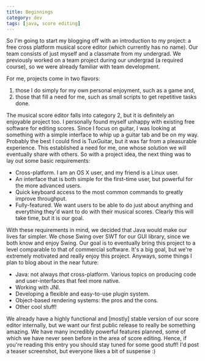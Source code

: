 ```yaml
---
title: Beginnings
category: dev
tags: [java, score editing]
---
```


So I'm going to start my blogging off with an introduction to my project: a free cross platform
musical score editor (which currently has no name). Our team consists of just myself and a classmate
from my undergrad. We previously worked on a team project during our undergrad (a required course),
so we were already familiar with team development.

For me, projects come in two flavors:

1. those I do simply for my own personal enjoyment, such as a game and,
2. those that fill a need for me, such as small scripts to get repetitive tasks done.

The musical score editor falls into category 2, but it is definitely an enjoyable project too. I
personally found myself unhappy with existing free software for editing scores. Since I focus on
guitar, I was looking at something with a simple interface to whip up a guitar tab and be on my way.
Probably the best I could find is TuxGuitar, but it was far from a pleasurable experience. This
established a need for me, one whose solution we will eventually share with others. So with a
project idea, the next thing was to lay out some basic requirements:

- Cross-platform. I am an OS X user, and my friend is a Linux user.
- An interface that is both simple for the first-time user, but powerful for the more advanced
  users.
- Quick keyboard access to the most common commands to greatly improve throughput.
- Fully-featured. We want users to be able to do just about anything and everything they'd want to
  do with their musical scores. Clearly this will take time, but it is our goal.

With these requirements in mind, we decided that Java would make our lives far simpler. We chose
Swing over SWT for our GUI library, since we both know and enjoy Swing. Our goal is to eventually
bring this project to a level comparable to that of commercial software. It's a big goal, but we're
extremely motivated and really enjoy this project. Anyways, some things I plan to blog about in the
near future:

- Java: not always _that_ cross-platform. Various topics on producing code and user-interfaces that
  feel more native.
- Working with JNI.
- Developing a flexible and easy-to-use plugin system.
- Object-based rendering systems: the pros and the cons.
- Other cool stuff!

We already have a highly functional and \[mostly\] stable version of our score editor internally,
but we want our first public release to really be something amazing. We have many incredibly
powerful features planned, some of which we have never seen before in the area of score editing.
Hence, if you're reading this entry you should stay tuned for some good stuff! I'd post a teaser
screenshot, but everyone likes a bit of suspense :)
